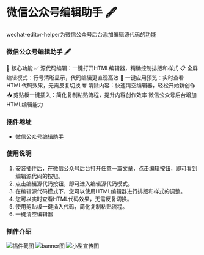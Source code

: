 # 微信公众号编辑助手 🖋️
wechat-editor-helper为微信公众号后台添加编辑源代码的功能

### 微信公众号编辑助手 🖋️
🎯 核心功能
✅ 源代码编辑：一键打开HTML编辑器，精确控制排版和样式 
📋 全屏编辑模式：行号清晰显示，代码编辑更直观高效 
🔄 一键应用预览：实时查看HTML代码效果，无需反复切换
🗑️ 清除内容：快速清空编辑器，轻松开始新创作
📥 剪贴板一键插入：简化复制粘贴流程，提升内容创作效率
微信公众号后台增加HTML编辑能力


### 插件地址
- [微信公众号编辑助手]()

### 使用说明
1. 安装插件后，在微信公众号后台打开任意一篇文章，点击编辑按钮，即可看到编辑源代码的按钮。
2. 点击编辑源代码按钮，即可进入编辑源代码模式。
3. 在编辑源代码模式下，您可以使用HTML编辑器进行排版和样式的调整。
4. 您可以实时查看HTML代码效果，无需反复切换。
5. 使用剪贴板一键插入代码，简化复制粘贴流程。
6. 一键清空编辑器

### 插件介绍
![插件截图](https://inshub.oss-cn-beijing.aliyuncs.com/aigc/screenshot-1280x800.png)
![banner图](https://inshub.oss-cn-beijing.aliyuncs.com/aigc/promo-banner-1400x560.png)
![小型宣传图](https://inshub.oss-cn-beijing.aliyuncs.com/aigc/small-440x280.png)
